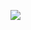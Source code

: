 ![](https://cdn.earlygame.com/uploads/images/_imageBlock/LoL-Seraphine.jpg?mtime=20200820114039&focal=none&tmtime=20200820125522)
